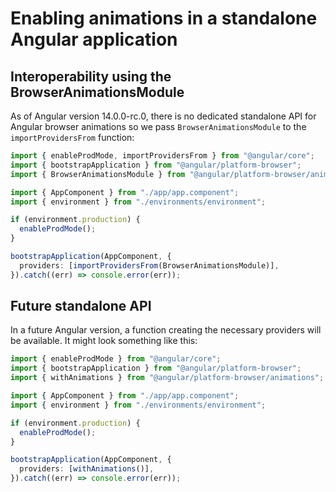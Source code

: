 # Enabling animations in a standalone Angular application

## Interoperability using the BrowserAnimationsModule

As of Angular version 14.0.0-rc.0, there is no dedicated standalone API for Angular browser animations so we pass `BrowserAnimationsModule` to the `importProvidersFrom` function:

```typescript
import { enableProdMode, importProvidersFrom } from "@angular/core";
import { bootstrapApplication } from "@angular/platform-browser";
import { BrowserAnimationsModule } from "@angular/platform-browser/animations";

import { AppComponent } from "./app/app.component";
import { environment } from "./environments/environment";

if (environment.production) {
  enableProdMode();
}

bootstrapApplication(AppComponent, {
  providers: [importProvidersFrom(BrowserAnimationsModule)],
}).catch((err) => console.error(err));
```

## Future standalone API

In a future Angular version, a function creating the necessary providers will be available. It might look something like this:

```typescript
import { enableProdMode } from "@angular/core";
import { bootstrapApplication } from "@angular/platform-browser";
import { withAnimations } from "@angular/platform-browser/animations";

import { AppComponent } from "./app/app.component";
import { environment } from "./environments/environment";

if (environment.production) {
  enableProdMode();
}

bootstrapApplication(AppComponent, {
  providers: [withAnimations()],
}).catch((err) => console.error(err));
```
